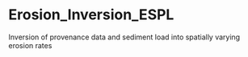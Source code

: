 # Erosion_Inversion_ESPL
Inversion of provenance data and sediment load into spatially varying erosion rates
